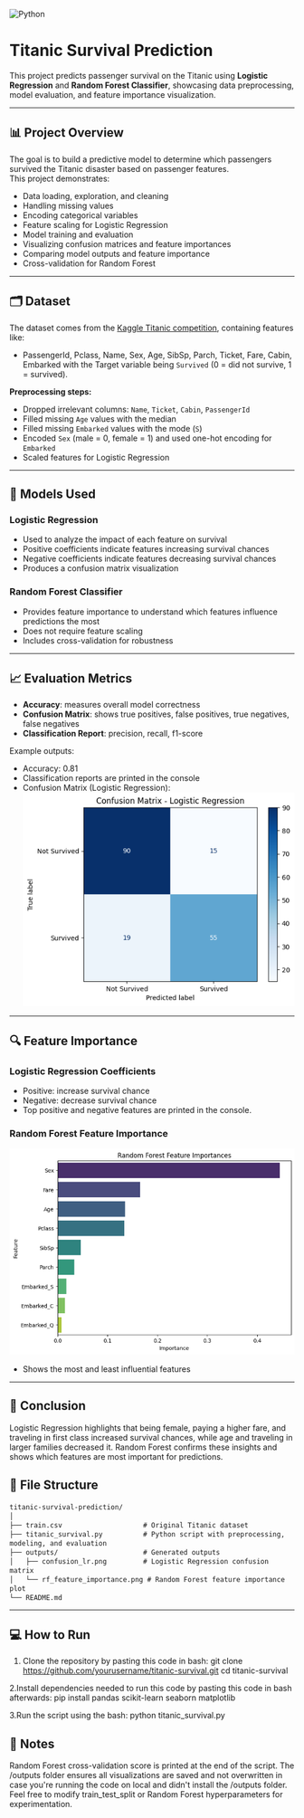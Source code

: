 ![Python](https://img.shields.io/badge/python-3.12-blue)
# Titanic Survival Prediction

This project predicts passenger survival on the Titanic using **Logistic Regression** and **Random Forest Classifier**, showcasing data preprocessing, model evaluation, and feature importance visualization.

---

## 📊 Project Overview

The goal is to build a predictive model to determine which passengers survived the Titanic disaster based on passenger features.  
This project demonstrates:

- Data loading, exploration, and cleaning
- Handling missing values
- Encoding categorical variables
- Feature scaling for Logistic Regression
- Model training and evaluation
- Visualizing confusion matrices and feature importances
- Comparing model outputs and feature importance
- Cross-validation for Random Forest
  
---

## 🗂 Dataset

The dataset comes from the [Kaggle Titanic competition](https://www.kaggle.com/c/titanic/data), containing features like:

- PassengerId, Pclass, Name, Sex, Age, SibSp, Parch, Ticket, Fare, Cabin, Embarked with the Target variable being `Survived` (0 = did not survive, 1 = survived).

**Preprocessing steps:**

- Dropped irrelevant columns: `Name`, `Ticket`, `Cabin`, `PassengerId`
- Filled missing `Age` values with the median
- Filled missing `Embarked` values with the mode (`S`)
- Encoded `Sex` (male = 0, female = 1) and used one-hot encoding for `Embarked`
- Scaled features for Logistic Regression

---

## 🧠 Models Used

### Logistic Regression
- Used to analyze the impact of each feature on survival
- Positive coefficients indicate features increasing survival chances
- Negative coefficients indicate features decreasing survival chances
- Produces a confusion matrix visualization

### Random Forest Classifier
- Provides feature importance to understand which features influence predictions the most
- Does not require feature scaling
- Includes cross-validation for robustness
  
---

## 📈 Evaluation Metrics

- **Accuracy**: measures overall model correctness
- **Confusion Matrix**: shows true positives, false positives, true negatives, false negatives
- **Classification Report**: precision, recall, f1-score

Example outputs:
 - Accuracy: 0.81
 - Classification reports are printed in the console
 - Confusion Matrix (Logistic Regression):
![Confusion Matrix - Logistic Regression](outputs/confusion_lr.png)

---

## 🔍 Feature Importance

### Logistic Regression Coefficients
- Positive: increase survival chance  
- Negative: decrease survival chance 
- Top positive and negative features are printed in the console.

### Random Forest Feature Importance

![Random Forest Feature Importances](outputs/rf_feature_importance.png)

- Shows the most and least influential features

---

## 📝 Conclusion
Logistic Regression highlights that being female, paying a higher fare, and traveling in first class increased survival chances, while age and traveling in larger families decreased it. Random Forest confirms these insights and shows which features are most important for predictions.

## 📂 File Structure
```
titanic-survival-prediction/
│
├── train.csv                    # Original Titanic dataset
├── titanic_survival.py          # Python script with preprocessing, modeling, and evaluation
├── outputs/                     # Generated outputs
│   ├── confusion_lr.png         # Logistic Regression confusion matrix
│   └── rf_feature_importance.png # Random Forest feature importance plot
└── README.md
```
---

## 💻 How to Run

1. Clone the repository by pasting this code in bash:
  git clone https://github.com/yourusername/titanic-survival.git
  cd titanic-survival

2.Install dependencies needed to run this code by pasting this code in bash afterwards:
  pip install pandas scikit-learn seaborn matplotlib

3.Run the script using the bash:
  python titanic_survival.py

## 📌 Notes

Random Forest cross-validation score is printed at the end of the script.
The /outputs folder ensures all visualizations are saved and not overwritten in case you're running the code on local and didn't install the /outputs folder.
Feel free to modify train_test_split or Random Forest hyperparameters for experimentation.
